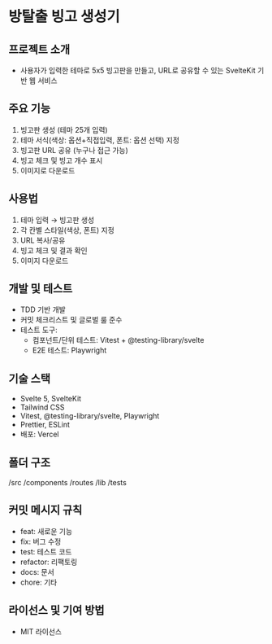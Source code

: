 # 방탈출 빙고 생성기

## 프로젝트 소개

- 사용자가 입력한 테마로 5x5 빙고판을 만들고, URL로 공유할 수 있는 SvelteKit 기반 웹 서비스

## 주요 기능

1. 빙고판 생성 (테마 25개 입력)
2. 테마 서식(색상: 옵션+직접입력, 폰트: 옵션 선택) 지정
3. 빙고판 URL 공유 (누구나 접근 가능)
4. 빙고 체크 및 빙고 개수 표시
5. 이미지로 다운로드

## 사용법

1. 테마 입력 → 빙고판 생성
2. 각 칸별 스타일(색상, 폰트) 지정
3. URL 복사/공유
4. 빙고 체크 및 결과 확인
5. 이미지 다운로드

## 개발 및 테스트

- TDD 기반 개발
- 커밋 체크리스트 및 글로벌 룰 준수
- 테스트 도구:
  - 컴포넌트/단위 테스트: Vitest + @testing-library/svelte
  - E2E 테스트: Playwright

## 기술 스택

- Svelte 5, SvelteKit
- Tailwind CSS
- Vitest, @testing-library/svelte, Playwright
- Prettier, ESLint
- 배포: Vercel

## 폴더 구조

/src
/components
/routes
/lib
/tests

## 커밋 메시지 규칙

- feat: 새로운 기능
- fix: 버그 수정
- test: 테스트 코드
- refactor: 리팩토링
- docs: 문서
- chore: 기타

## 라이선스 및 기여 방법

- MIT 라이선스
